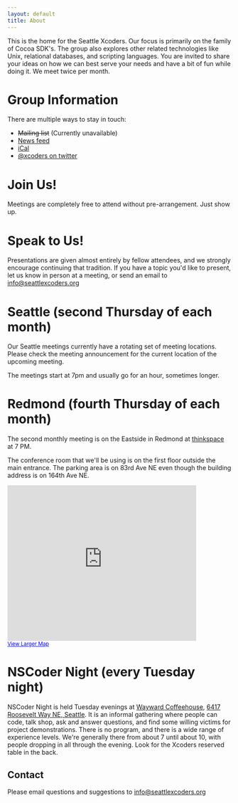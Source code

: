 ```yaml
---
layout: default
title: About
---
```


This is the home for the Seattle Xcoders. Our focus is primarily on the family of Cocoa SDK's. The group also explores other related technologies like Unix, relational databases, and scripting languages.  You are invited to share your ideas on how we can best serve your needs and have a bit of fun while doing it. We meet twice per month.

# Group Information

There are multiple ways to stay in touch:

* <del>Mailing list</del> (Currently unavailable)
* [News feed][newsfeed]
* [iCal][ical]
* [@xcoders on twitter][twitter]

# Join Us!

Meetings are completely free to attend without pre-arrangement. Just show up.

# Speak to Us!

Presentations are given almost entirely by fellow attendees, and we strongly encourage continuing that tradition. If you have a topic you'd like to present, let us know in person at a meeting, or send an email to [info@seattlexcoders.org][mailinfo]

# Seattle (second Thursday of each month)

Our Seattle meetings currently have a rotating set of meeting locations. Please check the meeting announcement for the current location of the upcoming meeting.

The meetings start at 7pm and usually go for an hour, sometimes longer.

# Redmond (fourth Thursday of each month)

The second monthly meeting is on the Eastside in Redmond at [thinkspace] at 7 PM.

The conference room that we'll be using is on the first floor outside the main entrance. The parking area is on 83rd Ave NE even though the building address is on 164th Ave NE.

<iframe width="425" height="350" frameborder="0" scrolling="no" marginheight="0" marginwidth="0" src="http://maps.google.com/maps?sourceid=chrome&amp;ie=UTF8&amp;q=thinkspace+redmond&amp;fb=1&amp;split=1&amp;gl=us&amp;cid=0,0,2564567402212837751&amp;ei=2rQPSvX2GZeStAPKnoHvAg&amp;iwloc=A&amp;ll=47.676378,-122.122155&amp;spn=0.006295,0.006295&amp;output=embed"></iframe>
<br />
<small><a href="http://maps.google.com/maps?sourceid=chrome&amp;ie=UTF8&amp;q=thinkspace+redmond&amp;fb=1&amp;split=1&amp;gl=us&amp;cid=0,0,2564567402212837751&amp;ei=2rQPSvX2GZeStAPKnoHvAg&amp;iwloc=A&amp;ll=47.676378,-122.122155&amp;spn=0.006295,0.006295&amp;source=embed" style="color:#0000FF;text-align:left">View Larger Map</a></small>

# NSCoder Night (every Tuesday night)

NSCoder Night is held Tuesday evenings at [Wayward Coffeehouse](http://www.waywardcoffee.com), [6417 Roosevelt Way NE, Seattle](http://goo.gl/maps/naK2r). It is an informal gathering where people can code, talk shop, ask and answer questions, and find some willing victims for project demonstrations. There is no program, and there is a wide range of experience levels. We're generally there from about 7 until about 10, with people dropping in all through the evening. Look for the Xcoders reserved table in the back.

## Contact

Please email questions and suggestions to [info@seattlexcoders.org][mailinfo]


[mailinglist]: http://lists.seattlexcoders.org/mailman/listinfo/xcoder-talk
[newsfeed]: /atom.xml
[ical]: webcal://www.google.com/calendar/ical/seattlexcoders.org_l9s7riflr8m9j5hbo8quf5iggc%40group.calendar.google.com/public/basic.ics
[twitter]: http://www.twitter.com/xcoders
[thinkspace]: http://thinkspace.com
[mailinfo]: mailto:info@seattlexcoders.org
[waywardcoffe]: http://www.waywardcoffee.com